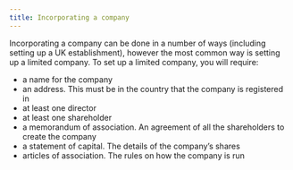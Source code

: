 ```yaml
---
title: Incorporating a company
---
```


Incorporating a company can be done in a number of ways (including setting up a UK establishment), however the most common way is setting up a limited company. To set up a limited company, you will require: 

- a name for the company
- an address. This must be in the country that the company is registered in
- at least one director
- at least one shareholder
- a memorandum of association. An agreement of all the shareholders to create the company
- a statement of capital. The details of the company’s shares
- articles of association. The rules on how the company is run